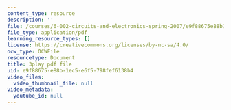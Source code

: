 ```yaml
---
content_type: resource
description: ''
file: /courses/6-002-circuits-and-electronics-spring-2007/e9f88675e88b1ec5e6f5798fef6138b4_ypX20WnHNQw.pdf
file_type: application/pdf
learning_resource_types: []
license: https://creativecommons.org/licenses/by-nc-sa/4.0/
ocw_type: OCWFile
resourcetype: Document
title: 3play pdf file
uid: e9f88675-e88b-1ec5-e6f5-798fef6138b4
video_files:
  video_thumbnail_file: null
video_metadata:
  youtube_id: null
---
```

